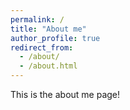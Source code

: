 ```yaml
---
permalink: /
title: "About me"
author_profile: true
redirect_from: 
  - /about/
  - /about.html
---
```


This is the about me page!